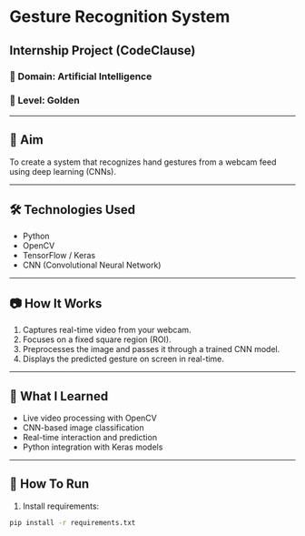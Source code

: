# Gesture Recognition System

## Internship Project (CodeClause)
### 🤖 Domain: Artificial Intelligence  
### 🌟 Level: Golden  

---

## 🎯 Aim
To create a system that recognizes hand gestures from a webcam feed using deep learning (CNNs).

---

## 🛠️ Technologies Used
- Python
- OpenCV
- TensorFlow / Keras
- CNN (Convolutional Neural Network)

---

## 📷 How It Works
1. Captures real-time video from your webcam.
2. Focuses on a fixed square region (ROI).
3. Preprocesses the image and passes it through a trained CNN model.
4. Displays the predicted gesture on screen in real-time.

---

## 🧠 What I Learned
- Live video processing with OpenCV
- CNN-based image classification
- Real-time interaction and prediction
- Python integration with Keras models

---

## 🚀 How To Run
1. Install requirements:
```bash
pip install -r requirements.txt
